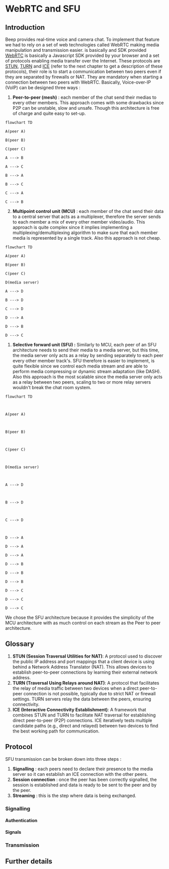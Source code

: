 # WebRTC and SFU

## Introduction
Beep provides real-time voice and camera chat. To implement that feature we had to rely on a set of web technologies called WebRTC making media manipulation and transmission easier.
is basically and SDK provided [WebRTC](https://webrtc.org ) is basically a Javascript SDK provided by your browser and a set of protocols enabling media transfer over the Internet. These protocols are [STUN](https://datatracker.ietf.org/doc/html/rfc5389), [TURN](https://datatracker.ietf.org/doc/html/rfc5766) and [ICE](https://datatracker.ietf.org/doc/html/rfc5245) (refer to the next chapter to get a description of these protocols), their role is to start a communication between two peers even if they are separated by firewalls or NAT. They are mandatory when starting a connection between two peers with WebRTC.
Basically, Voice-over-IP (VoIP) can be designed three ways : 
1. **Peer-to-peer (mesh)** : each member of the chat send their medias to every other members. This approach comes with some drawbacks since P2P can be unstable, slow and unsafe. Though this architecture is free of charge and quite easy to set-up.
```mermaid
flowchart TD

A(peer A)

B(peer B)

C(peer C)

A ---> B

A ---> C

B ---> A

B ---> C

C ---> A

C ---> B
```
2. **Multipoint control unit (MCU)** : each member of the chat send their data to a central server that acts as a multiplexer, therefore the server sends to each member a mix of every other member video/audio. This approach is quite complex since it implies implementing a multiplexing/demultiplexing algorithm to make sure that each member media is represented by a single track. Also this approach is not cheap.
```mermaid
flowchart TD

A(peer A)

B(peer B)

C(peer C)

D(media server)

A ---> D

B ---> D

C ---> D

D ---> A

D ---> B

D ---> C
```
1. **Selective forward unit (SFU) :** Similarly to MCU, each peer of an SFU architecture needs to send their media to a media server, but this time, the media server only acts as a relay by sending separately to each peer every other member track's. SFU therefore is easier to implement, is quite flexible since we control each media stream and are able to perform media compressing or dynamic stream adaptation (like DASH). Also this approach is the most scalable since the media server only acts as a relay between two peers, scaling to two or more relay servers wouldn't break the chat room system.
```mermaid
flowchart TD

  

A(peer A)

  

B(peer B)

  

C(peer C)

  

D(media server)

  

A ---> D

  

B ---> D

  

C ---> D

  

D ---> A

D ---> A

D ---> A

D ---> B

D ---> B

D ---> B

D ---> C

D ---> C

D ---> C
```
We chose the SFU architecture because it provides the simplicity of the MCU architecture with as much control on each stream as the Peer to peer architecture.
## Glossary

1. **STUN (Session Traversal Utilities for NAT)**: A protocol used to discover the public IP address and port mappings that a client device is using behind a Network Address Translator (NAT). This allows devices to establish peer-to-peer connections by learning their external network address.
2. **TURN (Traversal Using Relays around NAT)**: A protocol that facilitates the relay of media traffic between two devices when a direct peer-to-peer connection is not possible, typically due to strict NAT or firewall settings. TURN servers relay the data between the peers, ensuring connectivity.
3. **ICE (Interactive Connectivity Establishment)**: A framework that combines STUN and TURN to facilitate NAT traversal for establishing direct peer-to-peer (P2P) connections. ICE iteratively tests multiple candidate paths (e.g., direct and relayed) between two devices to find the best working path for communication.
## Protocol
SFU transmission can be broken down into three steps : 
1. **Signalling** : each peers need to declare their presence to the media server so it can establish an ICE connection with the other peers.
2. **Session connection** : once the peer has been correctly signalled, the session is established and data is ready to be sent to the peer and by the peer.
3. **Streaming** : this is the step where data is being exchanged.
### Signalling


#### Authentication

#### Signals
### Transmission

## Further details